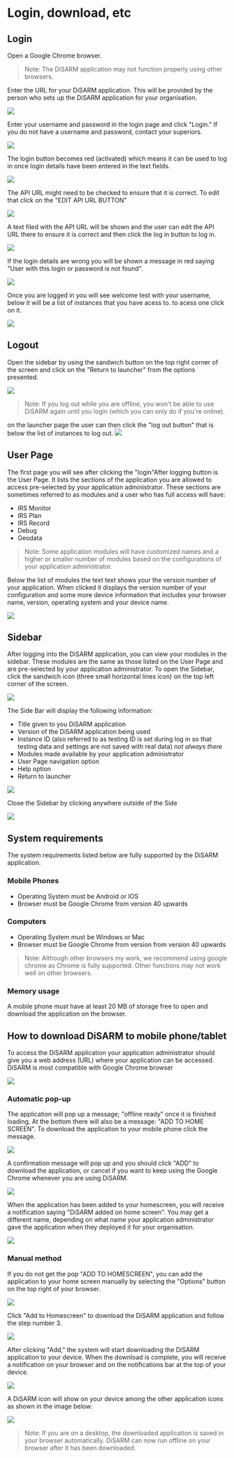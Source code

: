 # Login, download, etc

## Login

Open a Google Chrome browser.

> Note: The DiSARM application may not function properly using other browsers.

Enter the URL for your DiSARM application. This will be provided by the person who sets up the DiSARM application for your organisation.

![](../../.gitbook/assets/app-image115.png)

Enter your username and password in the login page and click "Login." If you do not have a username and password, contact your superiors.

![](../../.gitbook/assets/userpass.png)

The login button becomes red \(activated\) which means it can be used to log in once login details have been entered in the text fields.

![](../../.gitbook/assets/loginbutton.png)

The API URL might need to be checked to ensure that it is correct. To edit that click on the "EDIT API URL BUTTON"

![](../../.gitbook/assets/apibutton.png)

A text filed with the API URL will be shown and the user can edit the API URL there to ensure it is correct and then click the log in button to log in.

![](../../.gitbook/assets/api.png)

If the login details are wrong you will be shown a message in red saying "User with this login or password is not found".

![](../../.gitbook/assets/wrongdetails.png)

Once you are logged in you will see welcome test with your username, below it will be a list of instances that you have acess to. to acess one click on it.

![](../../.gitbook/assets/instances.png)

## Logout

Open the sidebar by using the sandwich button on the top right corner of the screen and click on the "Return to launcher" from the options presented.

![](../../.gitbook/assets/sidebar.png)

> Note: If you log out while you are offline, you won\'t be able to use DiSARM again until you login \(which you can only do if you\'re online\).

on the launcher page the user can then click the "log out button" that is below the list of instances to log out. ![](../../.gitbook/assets/logout.png)

## User Page

The first page you will see after clicking the "login"After logging button is the User Page. It lists the sections of the application you are allowed to access pre-selected by your application administrator. These sections are sometimes referred to as modules and a user who has full access will have:

* IRS Monitor
* IRS Plan
* IRS Record
* Debug
* Geodata

> Note: Some application modules will have customized names and a higher or smaller number of modules based on the configurations of your application administrator.

Below the list of modules the text text shows your the version number of your application. When clicked it displays the version number of your configuration and some more device information that includes your browser name, version, operating system and your device name.

![](../../.gitbook/assets/app-image114.jpg)

## Sidebar

After logging into the DiSARM application, you can view your modules in the sidebar. These modules are the same as those listed on the User Page and are pre-selected by your application administrator. To open the Sidebar, click the sandwich icon \(three small horizontal lines icon\) on the top left corner of the screen.

![](../../.gitbook/assets/app-image46.png)

The Side Bar will display the following information:

* Title given to you DiSARM application
* Version of the DiSARM application being used
* Instance ID \(also referred to as testing ID is set during log in so that testing data and settings are not saved with real data\) _not always there_
* Modules made available by your application administrator
* User Page navigation option
* Help option
* Return to launcher

![](../../.gitbook/assets/sidebar.png)

Close the Sidebar by clicking anywhere outside of the Side

![](../../.gitbook/assets/sidebarclose.png)

## System requirements

The system requirements listed below are fully supported by the DiSARM application.

### Mobile Phones

* Operating System must be Android or IOS
* Browser must be Google Chrome from version 40 upwards

### Computers

* Operating System must be Windows or Mac
* Browser must be Google Chrome from version from version 40 upwards

> Note: Although other browsers my work, we recommend using google chrome as Chrome is fully supported. Other functions may not work well on other browsers.

### Memory usage

A mobile phone must have at least 20 MB of storage free to open and download the application on the browser.

## How to download DiSARM to mobile phone/tablet

To access the DiSARM application your application administrator should give you a web address \(URL\) where your application can be accessed. DiSARM is most compatible with Google Chrome browser

![](../../.gitbook/assets/app-image73.png)

### Automatic pop-up

The application will pop up a message; "offline ready" once it is finished loading. At the bottom there will also be a message: "ADD TO HOME SCREEN". To download the application to your mobile phone click the message.

![](../../.gitbook/assets/app-image49.png)

A confirmation message will pop up and you should click "ADD" to download the application, or cancel if you want to keep using the Google Chrome whenever you are using DiSARM.

![](../../.gitbook/assets/app-image103.png)

When the application has been added to your homescreen, you will receive a notification saying "DiSARM added on home screen". You may get a different name, depending on what name your application administrator gave the application when they deployed it for your organisation.

![](../../.gitbook/assets/app-image47.png)

### Manual method

If you do not get the pop "ADD TO HOMESCREEN", you can add the application to your home screen manually by selecting the "Options" button on the top right of your browser.

![](../../.gitbook/assets/app-image50.png)

Click "Add to Homescreen" to download the DiSARM application and follow the step number 3.

![](../../.gitbook/assets/app-image45.png)

After clicking "Add," the system will start downloading the DiSARM application to your device. When the download is complete, you will receive a notification on your browser and on the notifications bar at the top of your device.

![](../../.gitbook/assets/app-image94.png)

A DiSARM icon will show on your device among the other application icons as shown in the image below:

![](../../.gitbook/assets/app-image22.png)

> Note: If you are on a desktop, the downloaded application is saved in your browser automatically. DiSARM can now run offline on your browser after it has been downloaded.


